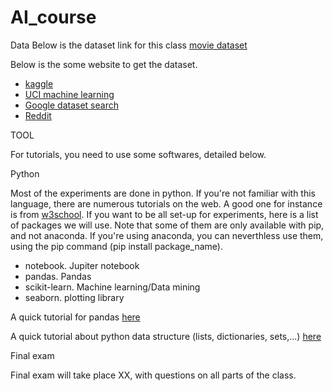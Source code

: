 # AI_course

Data
Below is the dataset link for this class
[movie dataset](https://drive.google.com/file/d/1I3UB1veAplBBL4DTs15T60TQKuk3WEqb/view?usp=sharing)


Below is the some website to get the dataset. 
- [kaggle](https://www.kaggle.com/)
- [UCI machine learning](https://archive.ics.uci.edu/datasets)
- [Google dataset search](https://datasetsearch.research.google.com/)
- [Reddit](https://www.reddit.com/r/datasets/?rdt=48892)
  
TOOL

 For tutorials, you need to use some softwares, detailed below. 
 

 Python

 Most of the experiments are done in python. If you're not familiar with this language, there are numerous tutorials on the web. 
 A good one for instance is from [w3school](https://www.w3schools.com/python/). If you want to be all set-up for experiments, here is a list of packages we will use. 
 Note that some of them are only available with pip, and not anaconda. If you're using anaconda, you can neverthless use them, using the pip command (pip install package_name). 

 - notebook. Jupiter notebook
 - pandas. Pandas
 - scikit-learn. Machine learning/Data mining
 - seaborn. plotting library

 A quick tutorial for pandas [here](https://colab.research.google.com/github/Yquetzal/Teaching_notebooks/blob/main/Pandas_hands_on.ipynb#scrollTo=Sun0bs5-qPt3)

 A quick tutorial about python data structure (lists, dictionaries, sets,...) [here](https://colab.research.google.com/github/Yquetzal/teaching_notebooks/blob/main/pythonDataStructureIntro.ipynb)


Final exam

Final exam will take place XX, with questions on all parts of the class. 

  
